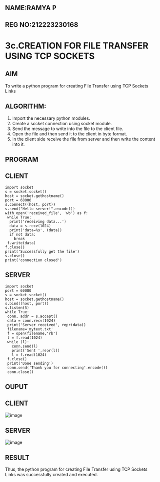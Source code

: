 ## NAME:RAMYA P
## REG NO:212223230168

# 3c.CREATION FOR FILE TRANSFER USING TCP SOCKETS
## AIM
To write a python program for creating File Transfer using TCP Sockets Links

## ALGORITHM:
1. Import the necessary python modules.
2. Create a socket connection using socket module.
3. Send the message to write into the file to the client file.
4. Open the file and then send it to the client in byte format.
5. In the client side receive the file from server and then write the content into it.
   
## PROGRAM
## CLIENT
~~~
import socket
s = socket.socket()
host = socket.gethostname()
port = 60000
s.connect((host, port))
s.send("Hello server!".encode())
with open('received_file', 'wb') as f:
 while True:
  print('receiving data...')
  data = s.recv(1024)
  print('data=%s', (data))
  if not data:
    break
 f.write(data)
f.close()
print('Successfully get the file')
s.close()
print('connection closed')
~~~
## SERVER
~~~
import socket 
port = 60000 
s = socket.socket() 
host = socket.gethostname() 
s.bind((host, port))
s.listen(5) 
while True:
 conn, addr = s.accept() 
 data = conn.recv(1024)
 print('Server received', repr(data))
 filename='mytext.txt'
 f = open(filename,'rb')
 l = f.read(1024)
 while (l):
   conn.send(l)
   print('Sent ',repr(l))
   l = f.read(1024)
 f.close()
 print('Done sending')
 conn.send('Thank you for connecting'.encode())
 conn.close()
~~~



## OUPUT
## CLIENT
![image](https://github.com/23006111/3c.FILE_TRANSFER_USING_TCP_SOCKETS/assets/145981696/d35c88b2-74e1-4a56-9535-828563c8c128)
## SERVER
![image](https://github.com/23006111/3c.FILE_TRANSFER_USING_TCP_SOCKETS/assets/145981696/221ed83c-dcb7-421f-818d-2532fdc30172)


## RESULT
Thus, the python program for creating File Transfer using TCP Sockets Links was successfully created and executed.


